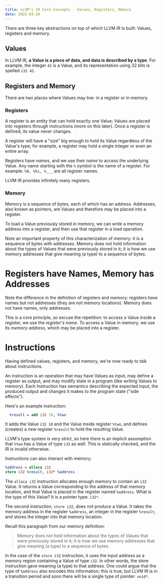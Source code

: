 ```yaml
---
title: LLVM's IR Core Concepts - Values, Registers, Memory
date: 2022-03-20
---
```


There are three key abstractions on top of which LLVM IR is built: Values,
registers and memory.

## Values

In LLVM IR, **a Value is a piece of data, and data is described by a type**.
For example, the integer `42` is a Value, and its representation using 32 bits
is spelled `i32 42`.

## Registers and Memory

There are two places where Values may live: in a register or in memory.

### Registers

A register is an entity that can hold exactly one Value; Values are placed into
registers through instructions (more on this later). Once a register is
defined, its value never changes.

A register will have a "size" big enough to hold its Value regardless of the
Value's type; for example, a register may hold a single integer or even an
entire array.

Registers have _names_, and we use their _name_ to access the underlying Value.
Any name starting with the `%` symbol is the name of a register. For example:
`%0, %hi, %___` are all register names.

LLVM IR provides infinitely many registers.

### Memory

Memory is a sequence of bytes, each of which has an address. Addresses, also
known as pointers, are Values and therefore may be placed into a register.

To load a Value previously stored in memory, we can write a memory address into
a register, and then use that register in a load operation.

Note an important property of this characterization of memory: it is a sequence
of bytes with addresses. Memory does not hold information about the types of
Values that were previously stored in it; it is how we use memory addresses
that give meaning (a type) to a sequence of bytes.

# Registers have Names, Memory has Addresses

Note the difference in the definition of registers and memory: registers have
names but not addresses (they are *not* memory locations). Memory does not have
names, only addresses.

This is a core principle, so excuse the repetition: to access a Value inside a
register, we use the _register's name_. To access a Value in memory, we
use its _memory address_, which may be placed into a register.


# Instructions

Having defined values, registers, and memory, we're now ready to talk about
instructions.

An instruction is an operation that may have Values as input, may define a
register as output, and may modify state in a program (like writing Values to
memory). Each Instruction has semantics describing the expected input, the
produced output and changes it makes to the program state ("side effects").

Here's an example instruction:

```llvm
  %result = add i32 10, %two
```

It adds the Value `i32 10` and the Value inside register `%two`, and defines
(creates) a new register `%result` to hold the resulting Value.

LLVM's type system is very strict, so here there is an implicit assumption that
`%two` has a Value of type `i32` as well. This is statically checked, and the
IR is invalid otherwise.

Instructions can also interact with memory:

```llvm
%address = alloca i32
store i32 %result, i32* %address
```

The `alloca i32` instruction allocates enough memory to contain an `i32` Value.
It returns a Value corresponding to the address of that memory location, and
that Value is placed in the register named `%address`. What is the type of this
Value? It is a pointer type: `i32*`.

The second instruction, `store i32`, does not produce a Value. It takes the
memory address in the register `%address`, an integer in the register
`%result`, and stores the integer into that memory location.

Recall this paragraph from our memory definition:

> Memory does not hold information about the types of Values that were
> previously stored in it; it is how we use memory addresses that give meaning
> (a type) to a sequence of bytes.

In the case of the `store i32` instruction, it uses the input address as a
memory region containing a Value of type `i32`. In other words, the store
instruction gave meaning (a type) to that address. One could argue that the
type of `%address` also encodes this information; this is true, but LLVM IR is
in a transition period and soon there will be a single type of pointer:
`void*`.

